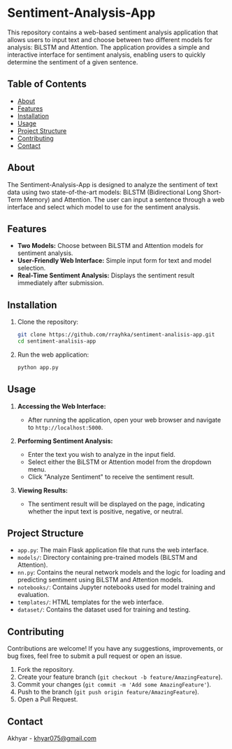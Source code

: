 # Sentiment-Analysis-App

This repository contains a web-based sentiment analysis application that allows users to input text and choose between two different models for analysis: BiLSTM and Attention. The application provides a simple and interactive interface for sentiment analysis, enabling users to quickly determine the sentiment of a given sentence.

## Table of Contents

- [About](#about)
- [Features](#features)
- [Installation](#installation)
- [Usage](#usage)
- [Project Structure](#project-structure)
- [Contributing](#contributing)
- [Contact](#contact)

## About

The Sentiment-Analysis-App is designed to analyze the sentiment of text data using two state-of-the-art models: BiLSTM (Bidirectional Long Short-Term Memory) and Attention. The user can input a sentence through a web interface and select which model to use for the sentiment analysis.

## Features

- **Two Models:** Choose between BiLSTM and Attention models for sentiment analysis.
- **User-Friendly Web Interface:** Simple input form for text and model selection.
- **Real-Time Sentiment Analysis:** Displays the sentiment result immediately after submission.

## Installation

1. Clone the repository:

    ```bash
    git clone https://github.com/rrayhka/sentiment-analisis-app.git
    cd sentiment-analisis-app
    ```

2. Run the web application:

    ```bash
    python app.py
    ```

## Usage

1. **Accessing the Web Interface:**
   - After running the application, open your web browser and navigate to `http://localhost:5000`.
   
2. **Performing Sentiment Analysis:**
   - Enter the text you wish to analyze in the input field.
   - Select either the BiLSTM or Attention model from the dropdown menu.
   - Click "Analyze Sentiment" to receive the sentiment result.

3. **Viewing Results:**
   - The sentiment result will be displayed on the page, indicating whether the input text is positive, negative, or neutral.

## Project Structure

- `app.py`: The main Flask application file that runs the web interface.
- `models/`: Directory containing pre-trained models (BiLSTM and Attention).
 - `nn.py`: Contains the neural network models and the logic for loading and predicting sentiment using BiLSTM and Attention models.
- `notebooks/`: Contains Jupyter notebooks used for model training and evaluation.
- `templates/`: HTML templates for the web interface.
- `dataset/`: Contains the dataset used for training and testing.

## Contributing

Contributions are welcome! If you have any suggestions, improvements, or bug fixes, feel free to submit a pull request or open an issue.

1. Fork the repository.
2. Create your feature branch (`git checkout -b feature/AmazingFeature`).
3. Commit your changes (`git commit -m 'Add some AmazingFeature'`).
4. Push to the branch (`git push origin feature/AmazingFeature`).
5. Open a Pull Request.


## Contact

Akhyar - [khyar075@gmail.com](mailto:khyar075@gmail.com)
